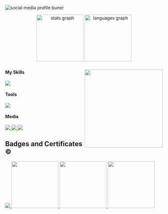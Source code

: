 ![social media profile buner](https://github.com/jethusang/jethusang/assets/106061860/a327d609-70ba-4950-a779-49ca4e860dfd)

<div align="center">
  <img src="https://github-readme-stats.vercel.app/api?username=jethusang&hide_title=false&hide_rank=false&show_icons=true&include_all_commits=true&count_private=true&disable_animations=false&theme=brightgreen&locale=en&hide_border=false" height="150" alt="stats graph"  />
  <img src="https://github-readme-stats.vercel.app/api/top-langs?username=jethusang&locale=en&hide_title=false&layout=compact&card_width=320&langs_count=5&theme=brightgreen&hide_border=false" height="150" alt="languages graph"  />
</div>

###

<img align="right" height="250" src="https://github.com/jethusang/jethusang/assets/106061860/b83bdde5-526f-487b-bad8-e1519cd75740"  />


###

<div align="left">
 <h4> My Skills</h4>
  <a href="#">
    <img src="https://skillicons.dev/icons?i=py,sass,bootstrap,java,php,js,html,css,mysql" />
  </a>
</div>

<div align="left">
 <h4> Tools</h4>
  <a href="#">
    <img src="https://skillicons.dev/icons?i=anaconda,androidstudio,git,vscode" />
  </a>
</div>

<div align="left">
 <h4>Media</h4>
  <a href="https://www.linkedin.com/in/johannes-ethusang/">
    <img src="https://skillicons.dev/icons?i=linkedin" />
  </a>
  <a href="mailto: ethusangjohannes@gmail.com">
    <img src="https://skillicons.dev/icons?i=gmail" />
  </a>
  <a href="https://www.instagram.com/mj_ethusang_8650/">
    <img src="https://skillicons.dev/icons?i=instagram" />
  </a>
</div>


<div align="left">
 <h2> Badges and Certificates ©️ </h2>
 <a href='https://www.credly.com/badges/0f203644-8bb6-4d27-8933-8e59b5666f31/public_url'>
  <img src="https://github.com/user-attachments/assets/63d86662-e8ac-4a09-b2e4-9a74dc7378a6"/>
 </a>

  <a href='https://www.sololearn.com/certificates/CC-PVNRS9OY'>
   <img height="150"  src="https://github.com/user-attachments/assets/27a9440e-ab88-4453-b730-4b090e5c7e19"/>
  </a>

  <a href='https://www.mygreatlearning.com/certificate/CODIOURO'>
   <img height="150"  src="https://github.com/user-attachments/assets/e9c5fd72-bcec-45b6-8573-16a0757d335c"/>
  </a>
  
   <a href='https://www.mygreatlearning.com/certificate/RJIVLLPB'>
   <img height="150"  src="https://github.com/user-attachments/assets/88e2ebd2-0bef-4250-9e6b-5b69edecf2f8"/>
  </a>
  
</div>


<!--
**jethusang/jethusang** is a ✨ _special_ ✨ repository because its `README.md` (this file) appears on your GitHub profile.

Here are some ideas to get you started:

- 🔭 I’m currently working on ...
- 🌱 I’m currently learning ...
- 👯 I’m looking to collaborate on ...
- 🤔 I’m looking for help with ...
- 💬 Ask me about ...
- 📫 How to reach me: ...
- 😄 Pronouns: ...
- ⚡ Fun fact: ...
-->
